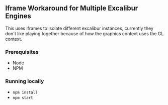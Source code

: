 ## Iframe Workaround for Multiple Excalibur Engines

This uses iframes to isolate different excalibur instances, currently they don't like playing together because of how the graphics context uses the GL context.

### Prerequisites

* Node
* NPM

### Running locally

* `npm install`
* `npm start`